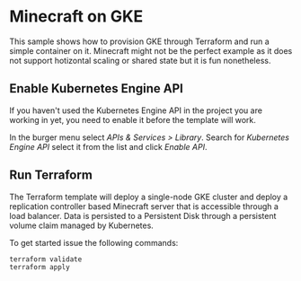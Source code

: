 # Minecraft on GKE #
This sample shows how to provision GKE through Terraform and run a simple container on it. Minecraft might not be the perfect example as it does not support hotizontal scaling or shared state but it is fun nonetheless.

## Enable Kubernetes Engine API ##
If you haven't used the Kubernetes Engine API in the project you are working in yet, you need to enable it before the template will work.

In the burger menu select _APIs & Services > Library_. Search for _Kubernetes Engine API_ select it from the list and click _Enable API_.

## Run Terraform ##
The Terraform template will deploy a single-node GKE cluster and deploy a replication controller based Minecraft server that is accessible through a load balancer. Data is persisted to a Persistent Disk through a persistent volume claim managed by Kubernetes.

To get started issue the following commands:
```
terraform validate
terraform apply
```